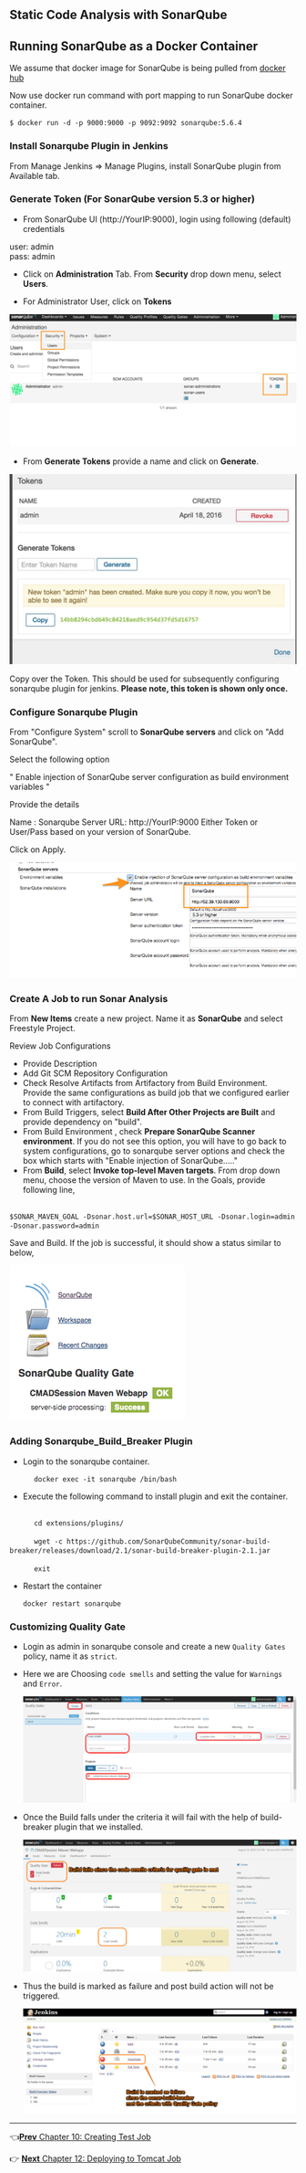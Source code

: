 ## Static Code Analysis with SonarQube

## Running SonarQube as a Docker Container

We assume that docker image for SonarQube is being pulled from [docker hub](https://hub.docker.com/_/sonarqube/)

Now use docker run command with port mapping to run SonarQube docker container.

```
$ docker run -d -p 9000:9000 -p 9092:9092 sonarqube:5.6.4
```

### Install  Sonarqube Plugin in Jenkins

From Manage Jenkins => Manage Plugins, install SonarQube plugin from Available tab.


### Generate Token (For SonarQube version 5.3 or higher)

* From SonarQube UI (http://YourIP:9000), login using following (default) credentials

user: admin  
pass: admin  


* Click on **Administration** Tab. From **Security** drop down menu, select **Users**.  

* For Administrator User, click on **Tokens**

![Token ](images/chap11/sonarqube_tokens-00.jpg)

* From **Generate Tokens** provide a name and click on **Generate**.

![Token ](images/chap11/sonarqube_tokens-02.jpg)

Copy over the Token. This should be used for subsequently configuring sonarqube plugin for jenkins. **Please note, this token is shown only once.**

### Configure Sonarqube Plugin
From "Configure System" scroll to **SonarQube servers** and click on "Add SonarQube".

Select the following option

" Enable injection of SonarQube server configuration as build environment variables	"

Provide the details

Name : Sonarqube
Server URL: http://YourIP:9000
Either Token or User/Pass based on your version of SonarQube.

Click on Apply.

![Token ](images/chap11/plugin_config.png)


### Create A Job to run Sonar Analysis

From **New Items** create a new project. Name it as **SonarQube** and select Freestyle Project.


Review Job Configurations

* Provide Description
* Add Git SCM Repository Configuration  
* Check Resolve Artifacts from Artifactory from Build Environment. Provide the same configurations as build job that we configured earlier to connect with artifactory.
* From Build Triggers, select **Build After Other Projects are Built** and provide dependency on "build".
* From Build Environment , check  **Prepare SonarQube Scanner environment**. If you do not see this option, you will have to go back to system configurations, go to sonarqube server options and check the box which starts with "Enable injection of SonarQube....."
* From **Build**, select **Invoke top-level Maven targets**. From drop down menu, choose the version of Maven to use. In the Goals, provide following line,

```

$SONAR_MAVEN_GOAL -Dsonar.host.url=$SONAR_HOST_URL -Dsonar.login=admin -Dsonar.password=admin

```

Save and Build.  If the job is successful, it should show a status similar to below,


![SonarQube job status](images/chap11/status.png)


### Adding Sonarqube_Build_Breaker Plugin

* Login to the sonarqube container.

```
      docker exec -it sonarqube /bin/bash
```

* Execute the following command to install plugin and exit the container.

```

      cd extensions/plugins/

      wget -c https://github.com/SonarQubeCommunity/sonar-build-breaker/releases/download/2.1/sonar-build-breaker-plugin-2.1.jar

      exit

```

* Restart the container

      docker restart sonarqube

### Customizing Quality Gate

* Login as admin in sonarqube console and create a new `Quality Gates` policy, name it as `strict`.

* Here we are Choosing `code smells` and setting the value for `Warnings` and `Error`.

  ![Quality Gate](images/chap11/1.png)

* Once the Build falls under the criteria it will fail with the help of build-breaker plugin that we installed.

  ![Quality Gate](images/chap11/2.png)

* Thus the build is marked as failure and post build action will not be triggered.

  ![Jenkins_sonar_fail](images/chap11/3.png)

----

:point_left:[**Prev** Chapter 10: Creating Test Job](https://github.com/schoolofdevops/learn-jenkins/blob/master/manuscript/100_creating_test_job.md) 

:point_right: [**Next** Chapter 12: Deploying to Tomcat Job](https://github.com/schoolofdevops/learn-jenkins/blob/master/manuscript/120_deploy_to_tomcat.md)

